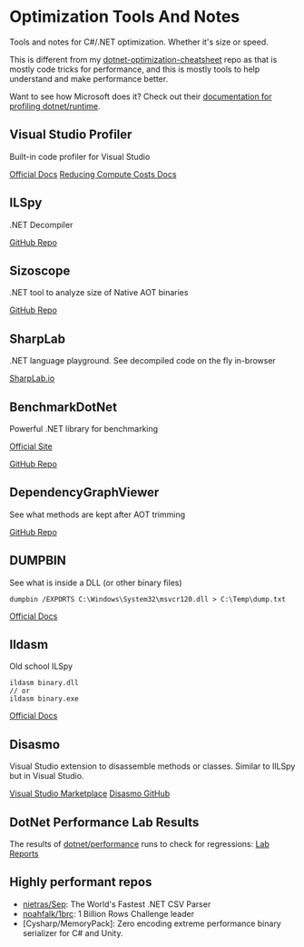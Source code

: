 # Optimization Tools And Notes
Tools and notes for C#/.NET optimization. Whether it's size or speed. 

This is different from my [dotnet-optimization-cheatsheet](https://github.com/nikouu/dotnet-optimization-cheatsheet) repo as that is mostly code tricks for performance, and this is mostly tools to help understand and make performance better.

Want to see how Microsoft does it? Check out their [documentation for profiling dotnet/runtime](https://github.com/dotnet/performance/blob/main/docs/profiling-workflow-dotnet-runtime.md).

## Visual Studio Profiler

Built-in code profiler for Visual Studio

[Official Docs](https://learn.microsoft.com/en-us/visualstudio/profiling/profiling-feature-tour?view=vs-2022)
[Reducing Compute Costs Docs](https://learn.microsoft.com/en-us/visualstudio/profiling/optimize-code-using-profiling-tools?view=vs-2022)

## ILSpy

.NET Decompiler

[GitHub Repo](https://github.com/icsharpcode/ILSpy)

## Sizoscope

.NET tool to analyze size of Native AOT binaries

[GitHub Repo](https://github.com/MichalStrehovsky/sizoscope)

## SharpLab

.NET language playground. See decompiled code on the fly in-browser

[SharpLab.io](https://sharplab.io/)

## BenchmarkDotNet

Powerful .NET library for benchmarking

[Official Site](https://benchmarkdotnet.org/)

[GitHub Repo](https://github.com/dotnet/BenchmarkDotNet)

## DependencyGraphViewer

See what methods are kept after AOT trimming

[GitHub Repo](https://github.com/dotnet/runtime/tree/main/src/coreclr/tools/aot/DependencyGraphViewer)

## DUMPBIN

See what is inside a DLL (or other binary files)
```
dumpbin /EXPORTS C:\Windows\System32\msvcr120.dll > C:\Temp\dump.txt
```
[Official Docs](https://learn.microsoft.com/en-us/previous-versions/visualstudio/visual-studio-2008/c1h23y6c(v=vs.90))

## Ildasm

Old school ILSpy

```
ildasm binary.dll
// or
ildasm binary.exe
```
[Official Docs](https://learn.microsoft.com/en-us/dotnet/framework/tools/ildasm-exe-il-disassembler)

## Disasmo

Visual Studio extension to disassemble methods or classes. Similar to IlLSpy but in Visual Studio.

[Visual Studio Marketplace](https://marketplace.visualstudio.com/items?itemName=EgorBogatov.Disasmo)
[Disasmo GitHub](https://github.com/EgorBo/Disasmo)

## DotNet Performance Lab Results

The results of [dotnet/performance](https://github.com/dotnet/performance) runs to check for regressions: [Lab Reports](https://pvscmdupload.blob.core.windows.net/reports/allTestHistory/TestHistoryIndexIndex.html)

## Highly performant repos

- [nietras/Sep](https://github.com/nietras/Sep): The World's Fastest .NET CSV Parser
- [noahfalk/1brc](https://github.com/noahfalk/1brc): 1 Billion Rows Challenge leader
- [Cysharp/MemoryPack]: Zero encoding extreme performance binary serializer for C# and Unity.
